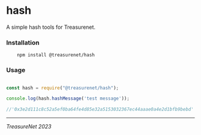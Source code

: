# hash

A simple hash tools for Treasurenet.

### Installation

```shell
    npm install @treasurenet/hash
```
### Usage

```javascript

const hash = require("@treasurenet/hash");

console.log(hash.hashMessage('test message'));

//'0x3e2d111c8c52a5ef0ba64fe4d85e32a5153032367ec44aaae0a4e2d1bfb9bebd'

```

----
_TreasureNet 2023_
